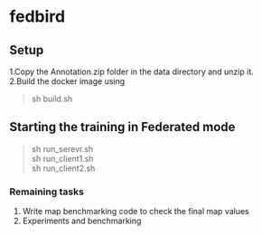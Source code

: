 # fedbird

## Setup 

1.Copy the Annotation.zip folder in the data directory and unzip it.  
2.Build the docker image using  
> sh build.sh  


## Starting the training in Federated mode  

> sh run_serevr.sh  
> sh run_client1.sh  
> sh run_client2.sh  



### Remaining tasks

1. Write map benchmarking code to check the final map values  
2. Experiments and benchmarking  

